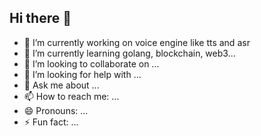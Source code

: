 ## Hi there 👋

<!--
**zhuzhuxia480/zhuzhuxia480** is a ✨ _special_ ✨ repository because its `README.md` (this file) appears on your GitHub profile.

Here are some ideas to get you started:
-->
- 🔭 I’m currently working on voice engine like tts and asr
- 🌱 I’m currently learning golang, blockchain, web3...
- 👯 I’m looking to collaborate on ...
- 🤔 I’m looking for help with ...
- 💬 Ask me about ...
- 📫 How to reach me: ...
- 😄 Pronouns: ...
- ⚡ Fun fact: ...


<!-- TODO ： change the appearance of profile, follow the example of [lrstanley](https://github.com/lrstanley). -->

 
